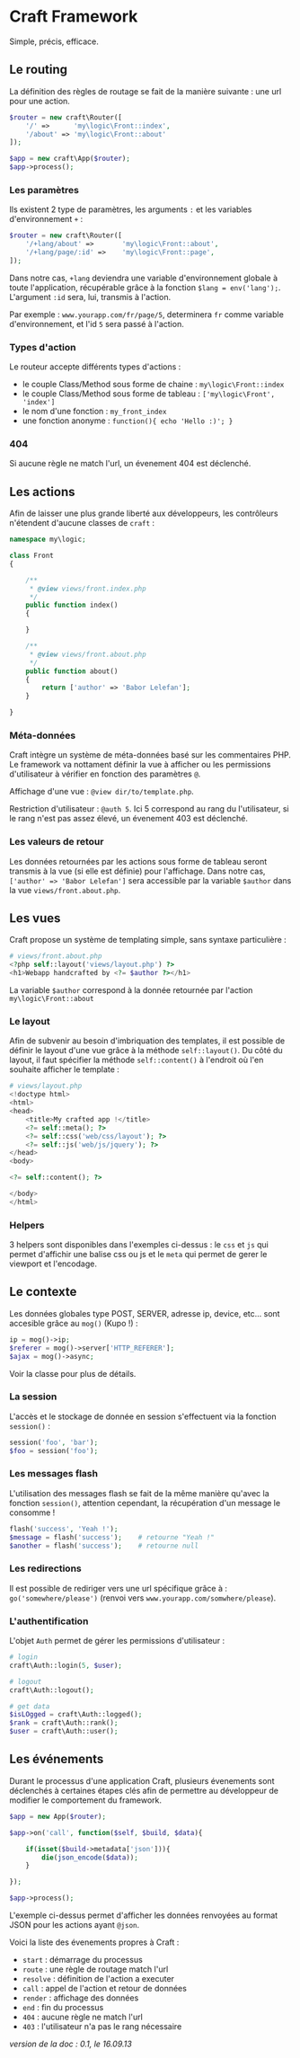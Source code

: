 # Craft Framework

Simple, précis, efficace.


## Le routing

La définition des règles de routage se fait de la manière suivante : une url pour une action.

```php
$router = new craft\Router([
    '/' =>      'my\logic\Front::index',
    '/about' => 'my\logic\Front::about'
]);

$app = new craft\App($router);
$app->process();
```

### Les paramètres

Ils existent 2 type de paramètres, les arguments `:` et les variables d'environnement `+` :

```php
$router = new craft\Router([
    '/+lang/about' =>       'my\logic\Front::about',
    '/+lang/page/:id' =>    'my\logic\Front::page',
]);
```

Dans notre cas, `+lang` deviendra une variable d'environnement globale à toute l'application, récupérable grâce à la fonction `$lang = env('lang');`.
L'argument `:id` sera, lui, transmis à l'action.

Par exemple : `www.yourapp.com/fr/page/5`, determinera `fr` comme variable d'environnement, et l'id `5` sera passé à l'action.

### Types d'action

Le routeur accepte différents types d'actions :
- le couple Class/Method sous forme de chaine : `my\logic\Front::index`
- le couple Class/Method sous forme de tableau : `['my\logic\Front', 'index']`
- le nom d'une fonction : `my_front_index`
- une fonction anonyme : `function(){ echo 'Hello :)'; }`

### 404

Si aucune règle ne match l'url, un évenement 404 est déclenché.


## Les actions

Afin de laisser une plus grande liberté aux développeurs, les contrôleurs n'étendent d'aucune classes de `craft` :

```php
namespace my\logic;

class Front
{

    /**
     * @view views/front.index.php
     */
    public function index()
    {

    }

    /**
     * @view views/front.about.php
     */
    public function about()
    {
        return ['author' => 'Babor Lelefan'];
    }

}
```

### Méta-données

Craft intègre un système de méta-données basé sur les commentaires PHP.
Le framework va nottament définir la vue à afficher ou les permissions d'utilisateur à vérifier en fonction des paramètres `@`.

Affichage d'une vue : `@view dir/to/template.php`.

Restriction d'utilisateur : `@auth 5`. Ici 5 correspond au rang du l'utilisateur, si le rang n'est pas assez élevé, un évenement 403 est déclenché.

### Les valeurs de retour

Les données retournées par les actions sous forme de tableau seront transmis à la vue (si elle est définie) pour l'affichage.
Dans notre cas, `['author' => 'Babor Lelefan']` sera accessible par la variable `$author` dans la vue `views/front.about.php`.


## Les vues

Craft propose un système de templating simple, sans syntaxe particulière :

```php
# views/front.about.php
<?php self::layout('views/layout.php') ?>
<h1>Webapp handcrafted by <?= $author ?></h1>
```

La variable `$author` correspond à la donnée retournée par l'action `my\logic\Front::about`

### Le layout

Afin de subvenir au besoin d'imbriquation des templates, il est possible de définir le layout d'une vue grâce à la méthode `self::layout()`.
Du côté du layout, il faut spécifier la méthode `self::content()` à l'endroit où l'en souhaite afficher le template :

```php
# views/layout.php
<!doctype html>
<html>
<head>
    <title>My crafted app !</title>
    <?= self::meta(); ?>
    <?= self::css('web/css/layout'); ?>
    <?= self::js('web/js/jquery'); ?>
</head>
<body>

<?= self::content(); ?>

</body>
</html>
```

### Helpers

3 helpers sont disponibles dans l'exemples ci-dessus : le `css` et `js` qui permet d'affichir une balise css ou js et le `meta` qui permet de gerer le viewport et l'encodage.


## Le contexte

Les données globales type POST, SERVER, adresse ip, device, etc... sont accesible grâce au `mog()` (Kupo !) :

```php
ip = mog()->ip;
$referer = mog()->server['HTTP_REFERER'];
$ajax = mog()->async;
```

Voir la classe pour plus de détails.

### La session

L'accès et le stockage de donnée en session s'effectuent via la fonction `session()` :

```php
session('foo', 'bar');
$foo = session('foo');
```

### Les messages flash

L'utilisation des messages flash se fait de la même manière qu'avec la fonction `session()`, attention cependant, la récupération d'un message le consomme !

```php
flash('success', 'Yeah !');
$message = flash('success');    # retourne "Yeah !"
$another = flash('success');    # retourne null
```

### Les redirections

Il est possible de rediriger vers une url spécifique grâce à : `go('somewhere/please')` (renvoi vers `www.yourapp.com/somwhere/please`).

### L'authentification

L'objet `Auth` permet de gérer les permissions d'utilisateur :

```php
# login
craft\Auth::login(5, $user);

# logout
craft\Auth::logout();

# get data
$isLOgged = craft\Auth::logged();
$rank = craft\Auth::rank();
$user = craft\Auth::user();
```


## Les événements

Durant le processus d'une application Craft, plusieurs évenements sont déclenchés à certaines étapes clés afin de permettre au développeur de modifier le comportement du framework.

```php
$app = new App($router);

$app->on('call', function($self, $build, $data){

    if(isset($build->metadata['json'])){
        die(json_encode($data));
    }

});

$app->process();
```

L'exemple ci-dessus permet d'afficher les données renvoyées au format JSON pour les actions ayant `@json`.

Voici la liste des évenements propres à Craft :

- `start` : démarrage du processus
- `route` : une règle de routage match l'url
- `resolve` : définition de l'action a executer
- `call` : appel de l'action et retour de données
- `render` : affichage des données
- `end` : fin du processus
- `404` : aucune règle ne match l'url
- `403` : l'utilisateur n'a pas le rang nécessaire


*version de la doc : 0.1, le 16.09.13*